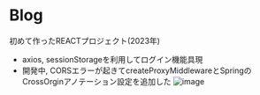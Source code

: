 # Blog
初めて作ったREACTプロジェクト(2023年)

- axios, sessionStorageを利用してログイン機能具現
- 開発中, CORSエラーが起きてcreateProxyMiddlewareとSpringのCrossOrginアノテーション設定を追加した
![image](https://github.com/seungheondev/Blog/assets/170543088/bf4fe6ac-bf64-4bea-a2c9-3f8b7ea3fa84)
